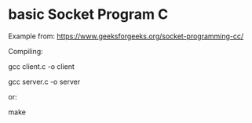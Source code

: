 # basic Socket Program C


Example from: https://www.geeksforgeeks.org/socket-programming-cc/


Compiling:

gcc client.c -o client

gcc server.c -o server

or:

make